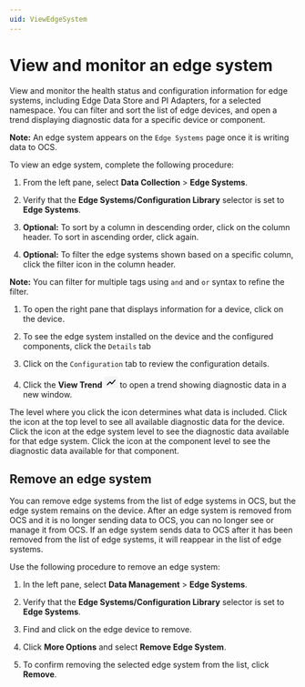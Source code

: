 ```yaml
---
uid: ViewEdgeSystem
---
```


# View and monitor an edge system

View and monitor the health status and configuration information for edge systems, including Edge Data Store and PI Adapters, for a selected namespace. You can filter and sort the list of edge devices, and open a trend displaying diagnostic data for a specific device or component. 

**Note:** An edge system appears on the `Edge Systems` page once it is writing data to OCS.

To view an edge system, complete the following procedure:

1. From the left pane, select **Data Collection** > **Edge Systems**.

1. Verify that the **Edge Systems/Configuration Library** selector is set to **Edge Systems**.

1. **Optional:** To sort by a column in descending order, click on the column header. To sort in ascending order, click again.

1. **Optional:** To filter the edge systems shown based on a specific column, click the filter icon in the column header. 

  **Note:** You can filter for multiple tags using `and` and `or` syntax to refine the filter.

1. To open the right pane that displays information for a device, click on the device. 

1. To see the edge system installed on the device and the configured components, click the `Details` tab

1. Click on the `Configuration` tab to review the configuration details.

1. Click the **View Trend** ![View Trend](images/view-trend-icon.png) to open a trend showing diagnostic data in a new window.

  The level where you click the icon determines what data is included. Click the icon at the top level to see all available diagnostic data for the device. Click the icon at the edge system level to see the diagnostic data available for that edge system. Click the icon at the component level to see the diagnostic data available for that component. 

## Remove an edge system

You can remove edge systems from the list of edge systems in OCS, but the edge system remains on the device. After an edge system is removed from OCS and it is no longer sending data to OCS, you can no longer see or manage it from OCS. If an edge system sends data to OCS after it has been removed from the list of edge systems, it will reappear in the list of edge systems.

Use the following procedure to remove an edge system:

1. In the left pane, select **Data Management** > **Edge Systems**.

1. Verify that the **Edge Systems/Configuration Library** selector is set to **Edge Systems**.

1. Find and click on the edge device to remove.

1. Click **More Options** and select **Remove Edge System**.

1. To confirm removing the selected edge system from the list, click **Remove**. 
